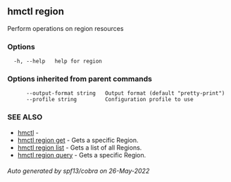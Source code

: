 ## hmctl region

Perform operations on region resources

### Options

```
  -h, --help   help for region
```

### Options inherited from parent commands

```
      --output-format string   Output format (default "pretty-print")
      --profile string         Configuration profile to use
```

### SEE ALSO

* [hmctl](hmctl.md)	 - 
* [hmctl region get](hmctl_region_get.md)	 - Gets a specific Region.
* [hmctl region list](hmctl_region_list.md)	 - Gets a list of all Regions.
* [hmctl region query](hmctl_region_query.md)	 - Gets a specific Region.

###### Auto generated by spf13/cobra on 26-May-2022
